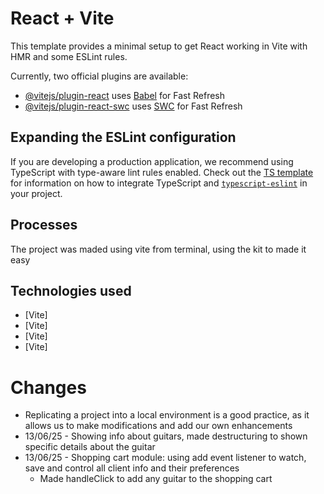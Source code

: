 # React + Vite

This template provides a minimal setup to get React working in Vite with HMR and some ESLint rules.

Currently, two official plugins are available:

- [@vitejs/plugin-react](https://github.com/vitejs/vite-plugin-react/blob/main/packages/plugin-react) uses [Babel](https://babeljs.io/) for Fast Refresh
- [@vitejs/plugin-react-swc](https://github.com/vitejs/vite-plugin-react/blob/main/packages/plugin-react-swc) uses [SWC](https://swc.rs/) for Fast Refresh

## Expanding the ESLint configuration

If you are developing a production application, we recommend using TypeScript with type-aware lint rules enabled. Check out the [TS template](https://github.com/vitejs/vite/tree/main/packages/create-vite/template-react-ts) for information on how to integrate TypeScript and [`typescript-eslint`](https://typescript-eslint.io) in your project.

## Processes

The project was maded using vite from terminal, using the kit to made it easy

## Technologies used

- [Vite]
- [Vite]
- [Vite]
- [Vite]

# Changes

* Replicating a project into a local environment is a good practice, as it allows us to make modifications and add our own enhancements
* 13/06/25 - Showing info about guitars, made destructuring to shown specific details about the guitar
* 13/06/25 - Shopping cart module: using add event listener to watch, save and control all client info and their preferences
    * Made handleClick to add any guitar to the shopping cart
    

 
